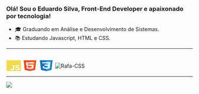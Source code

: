### Olá! Sou o Eduardo Silva, Front-End Developer e apaixonado por tecnologia! 

- 🎓 Graduando em Análise e Desenvolvimento de Sistemas.
- 📚 Estudando Javascript, HTML e CSS.

<hr>


<div style="display: inline_block"><br>
    <img align="center" alt="Rafa-Js" height="30" width="40" src="https://raw.githubusercontent.com/devicons/devicon/master/icons/javascript/javascript-plain.svg">
    <img align="center" alt="Rafa-HTML" height="30" width="40" src="https://raw.githubusercontent.com/devicons/devicon/master/icons/html5/html5-original.svg">
    <img align="center" alt="Rafa-CSS" height="30" width="40" src="https://raw.githubusercontent.com/devicons/devicon/master/icons/css3/css3-original.svg">
   <img align="center" alt="Rafa-CSS" height="30" width="40" src="[https://raw.githubusercontent.com/devicons/devicon/master/icons/css3/css3-original.svg](https://raw.githubusercontent.com/devicons/devicon/master/icons/java/java-plain.svg)">
</div>

<hr>

<div> 
    <a href="#" target="_blank"><img src="https://img.shields.io/badge/-LinkedIn-%230077B5?style=for-the-badge&logo=linkedin&logoColor=white" target="_blank"></a></br>
</div>
